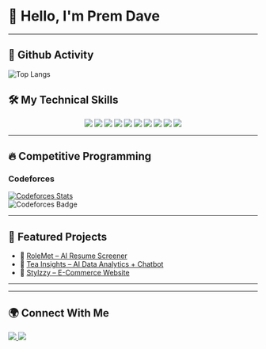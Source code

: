 # 👋 Hello, I'm Prem Dave  

---

## 🚀 Github Activity  

![Top Langs](https://github-readme-stats.vercel.app/api/top-langs/?username=prem-d-25&layout=compact&theme=radical)  


## 🛠 My Technical Skills  
<p align="center">
  <img src="https://img.shields.io/badge/C-00599C?style=for-the-badge&logo=c&logoColor=white"/>
  <img src="https://img.shields.io/badge/C++-00599C?style=for-the-badge&logo=c%2B%2B&logoColor=white"/>
  <img src="https://img.shields.io/badge/Java-ED8B00?style=for-the-badge&logo=openjdk&logoColor=white"/>
  <img src="https://img.shields.io/badge/JavaScript-F7DF1E?style=for-the-badge&logo=javascript&logoColor=black"/>
  <img src="https://img.shields.io/badge/React-20232A?style=for-the-badge&logo=react&logoColor=61DAFB"/>
  <img src="https://img.shields.io/badge/Node.js-43853D?style=for-the-badge&logo=node.js&logoColor=white"/>
  <img src="https://img.shields.io/badge/Express.js-404D59?style=for-the-badge"/>
  <img src="https://img.shields.io/badge/MongoDB-4EA94B?style=for-the-badge&logo=mongodb&logoColor=white"/>
  <img src="https://img.shields.io/badge/Tailwind_CSS-38B2AC?style=for-the-badge&logo=tailwind-css&logoColor=white"/>
  <img src="https://img.shields.io/badge/LangFlow-FF6F00?style=for-the-badge&logo=python&logoColor=white"/>
</p>

---

## 🔥 Competitive Programming  
### Codeforces  
[![Codeforces Stats](https://codeforces-readme-stats.vercel.app/api/card?username=prem_d_xd)](https://codeforces.com/profile/prem_d_xd)  
![Codeforces Badge](https://codeforces-readme-stats.vercel.app/api/badge?username=prem_d_xd)


---

## 📌 Featured Projects  
- 🔹 [RoleMet – AI Resume Screener](https://github.com/prem-d-25/role-met)  
- 🔹 [Tea Insights – AI Data Analytics + Chatbot](https://tea-insights-app.vercel.app/)  
- 🔹 [Stylzzy – E-Commerce Website](https://my-shopify-store-six.vercel.app/)  

---

---

## 🌍 Connect With Me  
<p>
  <a href="mailto:premdave3705@gmail.com">
    <img src="https://img.shields.io/badge/Gmail-D14836?style=for-the-badge&logo=gmail&logoColor=white"/>
  </a>
  <a href="https://linkedin.com/in/prem-dave">
    <img src="https://img.shields.io/badge/LinkedIn-0077B5?style=for-the-badge&logo=linkedin&logoColor=white"/>
  </a>
</p>
